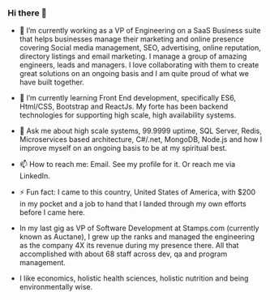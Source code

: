 ### Hi there 👋

- 🔭 I’m currently working as a VP of Engineering on a SaaS Business suite that helps businesses manage their marketing and online presence covering Social media management, SEO, advertising, online reputation, directory listings and email marketing. I manage a group of amazing engineers, leads and managers. I love collaborating with them to create great solutions on an ongoing basis and I am quite proud of what we have built together.

- 🌱 I’m currently learning Front End development, specifically ES6, Html/CSS, Bootstrap and ReactJs. My forte has been backend technologies for supporting high scale, high availability systems.

- 💬 Ask me about high scale systems, 99.9999 uptime, SQL Server, Redis, Microservices based architecture, C#/.net, MongoDB, Node.js and how I improve myself on an ongoing basis to be at my spiritual best.

- 📫 How to reach me: Email. See my profile for it. Or reach me via LinkedIn.

- ⚡ Fun fact: I came to this country, United States of America, with $200 in my pocket and a job to hand that I landed through my own efforts before I came here. 

- In my last gig as VP of Software Development at Stamps.com (currently known as Auctane), I grew up the ranks and managed the engineering as the company 4X its revenue during my presence there. All that accomplished with about 68 staff across dev, qa and program management.

- I like economics, holistic health sciences, holistic nutrition and being environmentally wise.
